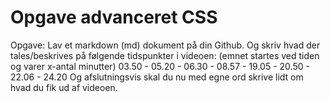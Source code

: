 # Opgave advanceret CSS



Opgave:
Lav et markdown (md) dokument på din Github.
Og skriv hvad der tales/beskrives på følgende tidspunkter i videoen:
(emnet startes ved tiden og varer x-antal minutter)
03.50 - 05.20 - 06.30 - 08.57 - 19.05 - 20.50 - 22.06 - 24.20
Og afslutningsvis skal du nu med egne ord skrive lidt om hvad du fik ud af videoen.
